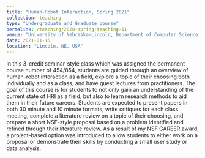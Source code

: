 ```yaml
---
title: "Human-Robot Interaction, Spring 2021"
collection: teaching
type: "Undergraduate and Graduate course"
permalink: /teaching/2020-spring-teaching-11
venue: "University of Nebraska-Lincoln, Department of Computer Science and Engineering"
date: 2021-01-15
location: "Lincoln, NE, USA"
---
```


In this 3-credit seminar-style class which was assigned the permanent course number of 454/854, students are guided through an overview of human-robot interaction as a field, explore a topic of their choosing both individually and as a class, and have guest lectures from practitioners. The goal of this course is for students to not only gain an understanding of the current state of HRI as a field, but also to learn research methods to aid them in their future careers. Students are expected to present papers in both 30 minute and 10 minute formats, write critiques for each class meeting, complete a literature review on a topic of their choosing, and prepare a short NSF-style proposal based on a problem identified and refined through their literature review. As a result of my NSF CAREER award, a project-based option was introduced to allow students to either work on a proposal or demonstrate their skills by conducting a small user study or data analysis.
